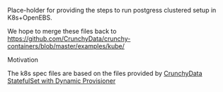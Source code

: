 Place-holder for providing the steps to run postgress clustered setup in K8s+OpenEBS. 

We hope to merge these files back to https://github.com/CrunchyData/crunchy-containers/blob/master/examples/kube/

Motivation

The k8s spec files are based on the files provided by [CrunchyData StatefulSet with Dynamic Provisioner](https://github.com/CrunchyData/crunchy-containers/tree/master/examples/kube/statefulset-dyn)


